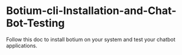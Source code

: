 # Botium-cli-Installation-and-Chat-Bot-Testing
Follow this doc to install botium on your system and test your chatbot applications.
